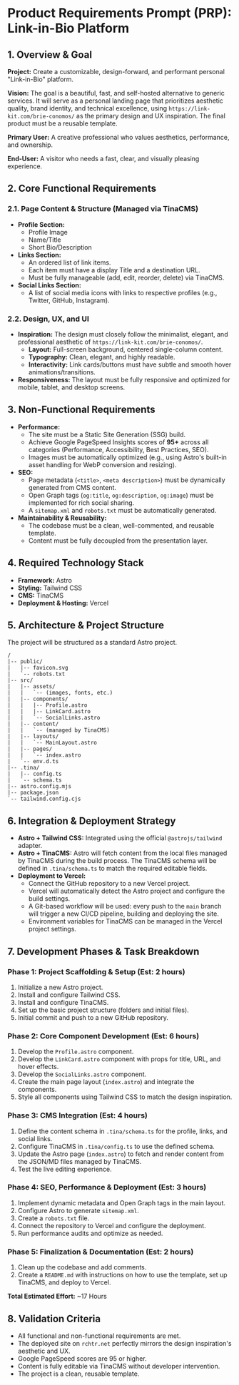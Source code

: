 # Product Requirements Prompt (PRP): Link-in-Bio Platform

## 1. Overview & Goal

**Project:** Create a customizable, design-forward, and performant personal "Link-in-Bio" platform.

**Vision:** The goal is a beautiful, fast, and self-hosted alternative to generic services. It will serve as a personal landing page that prioritizes aesthetic quality, brand identity, and technical excellence, using `https://link-kit.com/brie-conomos/` as the primary design and UX inspiration. The final product must be a reusable template.

**Primary User:** A creative professional who values aesthetics, performance, and ownership.

**End-User:** A visitor who needs a fast, clear, and visually pleasing experience.

## 2. Core Functional Requirements

### 2.1. Page Content & Structure (Managed via TinaCMS)
-   **Profile Section:**
    -   Profile Image
    -   Name/Title
    -   Short Bio/Description
-   **Links Section:**
    -   An ordered list of link items.
    -   Each item must have a display Title and a destination URL.
    -   Must be fully manageable (add, edit, reorder, delete) via TinaCMS.
-   **Social Links Section:**
    -   A list of social media icons with links to respective profiles (e.g., Twitter, GitHub, Instagram).

### 2.2. Design, UX, and UI
-   **Inspiration:** The design must closely follow the minimalist, elegant, and professional aesthetic of `https://link-kit.com/brie-conomos/`.
    -   **Layout:** Full-screen background, centered single-column content.
    -   **Typography:** Clean, elegant, and highly readable.
    -   **Interactivity:** Link cards/buttons must have subtle and smooth hover animations/transitions.
-   **Responsiveness:** The layout must be fully responsive and optimized for mobile, tablet, and desktop screens.

## 3. Non-Functional Requirements

-   **Performance:**
    -   The site must be a Static Site Generation (SSG) build.
    -   Achieve Google PageSpeed Insights scores of **95+** across all categories (Performance, Accessibility, Best Practices, SEO).
    -   Images must be automatically optimized (e.g., using Astro's built-in asset handling for WebP conversion and resizing).
-   **SEO:**
    -   Page metadata (`<title>`, `<meta description>`) must be dynamically generated from CMS content.
    -   Open Graph tags (`og:title`, `og:description`, `og:image`) must be implemented for rich social sharing.
    -   A `sitemap.xml` and `robots.txt` must be automatically generated.
-   **Maintainability & Reusability:**
    -   The codebase must be a clean, well-commented, and reusable template.
    -   Content must be fully decoupled from the presentation layer.

## 4. Required Technology Stack

-   **Framework:** Astro
-   **Styling:** Tailwind CSS
-   **CMS:** TinaCMS
-   **Deployment & Hosting:** Vercel

## 5. Architecture & Project Structure

The project will be structured as a standard Astro project.

```
/
|-- public/
|   |-- favicon.svg
|   `-- robots.txt
|-- src/
|   |-- assets/
|   |   `-- (images, fonts, etc.)
|   |-- components/
|   |   |-- Profile.astro
|   |   |-- LinkCard.astro
|   |   `-- SocialLinks.astro
|   |-- content/
|   |   `-- (managed by TinaCMS)
|   |-- layouts/
|   |   `-- MainLayout.astro
|   |-- pages/
|   |   `-- index.astro
|   `-- env.d.ts
|-- .tina/
|   |-- config.ts
|   `-- schema.ts
|-- astro.config.mjs
|-- package.json
`-- tailwind.config.cjs
```

## 6. Integration & Deployment Strategy

-   **Astro + Tailwind CSS:** Integrated using the official `@astrojs/tailwind` adapter.
-   **Astro + TinaCMS:** Astro will fetch content from the local files managed by TinaCMS during the build process. The TinaCMS schema will be defined in `.tina/schema.ts` to match the required editable fields.
-   **Deployment to Vercel:**
    -   Connect the GitHub repository to a new Vercel project.
    -   Vercel will automatically detect the Astro project and configure the build settings.
    -   A Git-based workflow will be used: every push to the `main` branch will trigger a new CI/CD pipeline, building and deploying the site.
    -   Environment variables for TinaCMS can be managed in the Vercel project settings.

## 7. Development Phases & Task Breakdown

### Phase 1: Project Scaffolding & Setup (Est: 2 hours)
1.  Initialize a new Astro project.
2.  Install and configure Tailwind CSS.
3.  Install and configure TinaCMS.
4.  Set up the basic project structure (folders and initial files).
5.  Initial commit and push to a new GitHub repository.

### Phase 2: Core Component Development (Est: 6 hours)
1.  Develop the `Profile.astro` component.
2.  Develop the `LinkCard.astro` component with props for title, URL, and hover effects.
3.  Develop the `SocialLinks.astro` component.
4.  Create the main page layout (`index.astro`) and integrate the components.
5.  Style all components using Tailwind CSS to match the design inspiration.

### Phase 3: CMS Integration (Est: 4 hours)
1.  Define the content schema in `.tina/schema.ts` for the profile, links, and social links.
2.  Configure TinaCMS in `.tina/config.ts` to use the defined schema.
3.  Update the Astro page (`index.astro`) to fetch and render content from the JSON/MD files managed by TinaCMS.
4.  Test the live editing experience.

### Phase 4: SEO, Performance & Deployment (Est: 3 hours)
1.  Implement dynamic metadata and Open Graph tags in the main layout.
2.  Configure Astro to generate `sitemap.xml`.
3.  Create a `robots.txt` file.
4.  Connect the repository to Vercel and configure the deployment.
5.  Run performance audits and optimize as needed.

### Phase 5: Finalization & Documentation (Est: 2 hours)
1.  Clean up the codebase and add comments.
2.  Create a `README.md` with instructions on how to use the template, set up TinaCMS, and deploy to Vercel.

**Total Estimated Effort:** ~17 Hours

## 8. Validation Criteria
- All functional and non-functional requirements are met.
- The deployed site on `rchtr.net` perfectly mirrors the design inspiration's aesthetic and UX.
- Google PageSpeed scores are 95 or higher.
- Content is fully editable via TinaCMS without developer intervention.
- The project is a clean, reusable template.